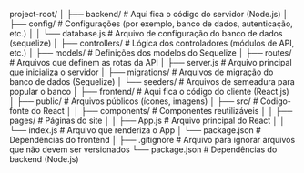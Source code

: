 project-root/
│
├── backend/               # Aqui fica o código do servidor (Node.js)
│   ├── config/             # Configurações (por exemplo, banco de dados, autenticação, etc.)
│   │   └── database.js     # Arquivo de configuração do banco de dados (sequelize)
│   ├── controllers/        # Lógica dos controladores (módulos de API, etc.)
│   ├── models/             # Definições dos modelos do Sequelize
│   ├── routes/             # Arquivos que definem as rotas da API
│   ├── server.js           # Arquivo principal que inicializa o servidor
│   ├── migrations/         # Arquivos de migração do banco de dados (Sequelize)
│   └── seeders/            # Arquivos de semeadura para popular o banco
│
├── frontend/               # Aqui fica o código do cliente (React.js)
│   ├── public/             # Arquivos públicos (ícones, imagens)
│   ├── src/                # Código-fonte do React
│   │   ├── components/     # Componentes reutilizáveis
│   │   ├── pages/          # Páginas do site
│   │   ├── App.js          # Arquivo principal do React
│   │   └── index.js        # Arquivo que renderiza o App
│   └── package.json        # Dependências do frontend
│
├── .gitignore              # Arquivo para ignorar arquivos que não devem ser versionados
└── package.json            # Dependências do backend (Node.js)